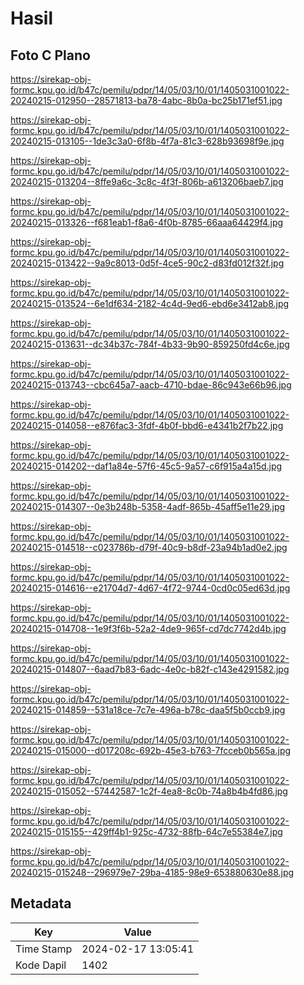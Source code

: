 # Hasil

## Foto C Plano

https://sirekap-obj-formc.kpu.go.id/b47c/pemilu/pdpr/14/05/03/10/01/1405031001022-20240215-012950--28571813-ba78-4abc-8b0a-bc25b171ef51.jpg

https://sirekap-obj-formc.kpu.go.id/b47c/pemilu/pdpr/14/05/03/10/01/1405031001022-20240215-013105--1de3c3a0-6f8b-4f7a-81c3-628b93698f9e.jpg

https://sirekap-obj-formc.kpu.go.id/b47c/pemilu/pdpr/14/05/03/10/01/1405031001022-20240215-013204--8ffe9a6c-3c8c-4f3f-806b-a613206baeb7.jpg

https://sirekap-obj-formc.kpu.go.id/b47c/pemilu/pdpr/14/05/03/10/01/1405031001022-20240215-013326--f681eab1-f8a6-4f0b-8785-66aaa64429f4.jpg

https://sirekap-obj-formc.kpu.go.id/b47c/pemilu/pdpr/14/05/03/10/01/1405031001022-20240215-013422--9a9c8013-0d5f-4ce5-90c2-d83fd012f32f.jpg

https://sirekap-obj-formc.kpu.go.id/b47c/pemilu/pdpr/14/05/03/10/01/1405031001022-20240215-013524--6e1df634-2182-4c4d-9ed6-ebd6e3412ab8.jpg

https://sirekap-obj-formc.kpu.go.id/b47c/pemilu/pdpr/14/05/03/10/01/1405031001022-20240215-013631--dc34b37c-784f-4b33-9b90-859250fd4c6e.jpg

https://sirekap-obj-formc.kpu.go.id/b47c/pemilu/pdpr/14/05/03/10/01/1405031001022-20240215-013743--cbc645a7-aacb-4710-bdae-86c943e66b96.jpg

https://sirekap-obj-formc.kpu.go.id/b47c/pemilu/pdpr/14/05/03/10/01/1405031001022-20240215-014058--e876fac3-3fdf-4b0f-bbd6-e4341b2f7b22.jpg

https://sirekap-obj-formc.kpu.go.id/b47c/pemilu/pdpr/14/05/03/10/01/1405031001022-20240215-014202--daf1a84e-57f6-45c5-9a57-c6f915a4a15d.jpg

https://sirekap-obj-formc.kpu.go.id/b47c/pemilu/pdpr/14/05/03/10/01/1405031001022-20240215-014307--0e3b248b-5358-4adf-865b-45aff5e11e29.jpg

https://sirekap-obj-formc.kpu.go.id/b47c/pemilu/pdpr/14/05/03/10/01/1405031001022-20240215-014518--c023786b-d79f-40c9-b8df-23a94b1ad0e2.jpg

https://sirekap-obj-formc.kpu.go.id/b47c/pemilu/pdpr/14/05/03/10/01/1405031001022-20240215-014616--e21704d7-4d67-4f72-9744-0cd0c05ed63d.jpg

https://sirekap-obj-formc.kpu.go.id/b47c/pemilu/pdpr/14/05/03/10/01/1405031001022-20240215-014708--1e9f3f6b-52a2-4de9-965f-cd7dc7742d4b.jpg

https://sirekap-obj-formc.kpu.go.id/b47c/pemilu/pdpr/14/05/03/10/01/1405031001022-20240215-014807--6aad7b83-6adc-4e0c-b82f-c143e4291582.jpg

https://sirekap-obj-formc.kpu.go.id/b47c/pemilu/pdpr/14/05/03/10/01/1405031001022-20240215-014859--531a18ce-7c7e-496a-b78c-daa5f5b0ccb9.jpg

https://sirekap-obj-formc.kpu.go.id/b47c/pemilu/pdpr/14/05/03/10/01/1405031001022-20240215-015000--d017208c-692b-45e3-b763-7fcceb0b565a.jpg

https://sirekap-obj-formc.kpu.go.id/b47c/pemilu/pdpr/14/05/03/10/01/1405031001022-20240215-015052--57442587-1c2f-4ea8-8c0b-74a8b4b4fd86.jpg

https://sirekap-obj-formc.kpu.go.id/b47c/pemilu/pdpr/14/05/03/10/01/1405031001022-20240215-015155--429ff4b1-925c-4732-88fb-64c7e55384e7.jpg

https://sirekap-obj-formc.kpu.go.id/b47c/pemilu/pdpr/14/05/03/10/01/1405031001022-20240215-015248--296979e7-29ba-4185-98e9-653880630e88.jpg


## Metadata

| Key        | Value               |
| ---------- | ------------------- |
| Time Stamp | 2024-02-17 13:05:41 |
| Kode Dapil | 1402                |



